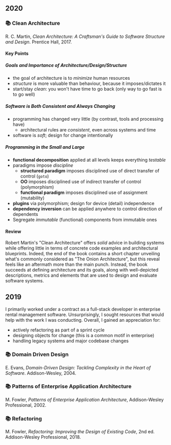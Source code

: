 ## 2020

### :books: Clean Architecture

R. C. Martin, *Clean Architecture: A Craftsman's Guide to Software Structure and Design*. Prentice Hall,
2017.

#### Key Points

##### Goals and Importance of Architecture/Design/Structure

- the goal of architecture is to *minimize* human resources
- *structure* is more valuable than behaviour, because it imposes/dictates it
- start/stay *clean*: you won't have time to go back (only way to go fast is to go well)

##### Software is Both Consistent and Always Changing

- programming has changed very little (by contrast, tools and processing have)
    - architectural rules are *consistent*, even across systems and time
- software is *soft*; design for change intentionally

##### Programming in the Small and Large

- **functional decomposition** applied at all levels keeps everything *testable*
- paradigms impose *discipline*
    - **structured paradigm** imposes disciplined use of direct transfer of control (`goto`)
    - **OO** imposes disciplined use of indirect transfer of control (polymorphism)
    - **functional paradigm** imposes disciplined use of assignment (mutability)
- **plugins** via polymorphism; design for device (detail) independence
- **dependency inversion** can be applied anywhere to control direction of dependents
- Segregate *immutable* (functional) components from immutable ones

#### Review

Robert Martin's "Clean Architecture" offers *solid* advice in building systems while offering little
in terms of concrete code examples and architectural blueprints. Indeed, the end of the book contains
a short chapter unveiling what's commonly considered as "The Onion Architecture", but this reveal feels
like an aftermath more than the main punch. Instead, the book succeeds at defining architecture and its
goals, along with well-depicted descriptions, metrics and elements that are used to design and
evaluate software systems.

## 2019

I primarily worked under a contract as a full-stack developer in enterprise rental management
software. Unsurprisingly, I sought resources that would help with the work I was conducting.
Overall, I gained an appreciation for:

- actively refactoring as part of a sprint cycle
- designing objects for change (this is a common motif in enterprise)
- handling legacy systems and major codebase changes

### :books: Domain Driven Design

E. Evans, *Domain-Driven Design: Tackling Complexity in the Heart of Software*. Addison-Wesley, 2004.

### :books: Patterns of Enterprise Application Architecture

M. Fowler, *Patterns of Enterprise Application Architecture*, Addison-Wesley Professional, 2002.

### :books: Refactoring

M. Fowler, *Refactoring: Improving the Design of Existing Code*, 2nd ed. Addison-Wesley
Professional, 2018.

